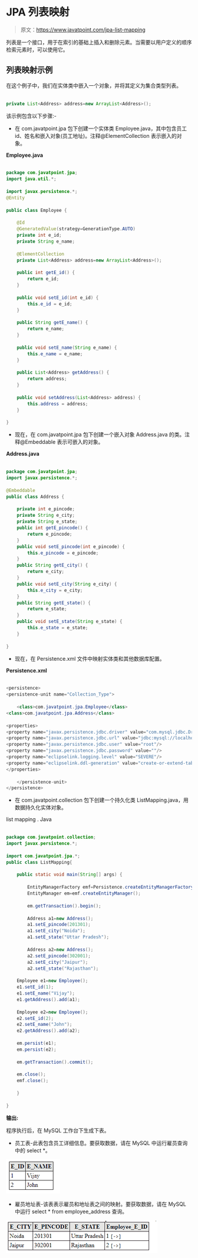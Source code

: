 # JPA 列表映射

> 原文：<https://www.javatpoint.com/jpa-list-mapping>

列表是一个接口，用于在索引的基础上插入和删除元素。当需要以用户定义的顺序检索元素时，可以使用它。

## 列表映射示例

在这个例子中，我们在实体类中嵌入一个对象，并将其定义为集合类型列表。

```java

private List<Address> address=new ArrayList<Address>();

```

该示例包含以下步骤:-

*   在 com.javatpoint.jpa 包下创建一个实体类 Employee.java，其中包含员工 id、姓名和嵌入对象(员工地址)。注释@ElementCollection 表示嵌入的对象。

**Employee.java**

```java

package com.javatpoint.jpa;
import java.util.*;

import javax.persistence.*;
@Entity

public class Employee {

	@Id
	@GeneratedValue(strategy=GenerationType.AUTO)
	private int e_id;
	private String e_name;

	@ElementCollection
	private List<Address> address=new ArrayList<Address>();

	public int getE_id() {
		return e_id;
	}

	public void setE_id(int e_id) {
		this.e_id = e_id;
	}

	public String getE_name() {
		return e_name;
	}

	public void setE_name(String e_name) {
		this.e_name = e_name;
	}

	public List<Address> getAddress() {
		return address;
	}

	public void setAddress(List<Address> address) {
		this.address = address;
	}

}

```

*   现在，在 com.javatpoint.jpa 包下创建一个嵌入对象 Address.java 的类。注释@Embeddable 表示可嵌入的对象。

**Address.java**

```java

package com.javatpoint.jpa;
import javax.persistence.*;

@Embeddable
public class Address {

	private int e_pincode;
	private String e_city;
	private String e_state;
	public int getE_pincode() {
		return e_pincode;
	}
	public void setE_pincode(int e_pincode) {
		this.e_pincode = e_pincode;
	}
	public String getE_city() {
		return e_city;
	}
	public void setE_city(String e_city) {
		this.e_city = e_city;
	}
	public String getE_state() {
		return e_state;
	}
	public void setE_state(String e_state) {
		this.e_state = e_state;
	}

}

```

*   现在，在 Persistence.xml 文件中映射实体类和其他数据库配置。

**Persistence.xml**

```java

<persistence>
<persistence-unit name="Collection_Type">

	<class>com.javatpoint.jpa.Employee</class>
<class>com.javatpoint.jpa.Address</class>

<properties>
<property name="javax.persistence.jdbc.driver" value="com.mysql.jdbc.Driver"/>
<property name="javax.persistence.jdbc.url" value="jdbc:mysql://localhost:3306/collection_mapping"/>
<property name="javax.persistence.jdbc.user" value="root"/>
<property name="javax.persistence.jdbc.password" value=""/>
<property name="eclipselink.logging.level" value="SEVERE"/>
<property name="eclipselink.ddl-generation" value="create-or-extend-tables"/>
</properties>

	</persistence-unit>
</persistence>

```

*   在 com.javatpoint.collection 包下创建一个持久化类 ListMapping.java，用数据持久化实体对象。

list mapping . Java

```java

package com.javatpoint.collection;
import javax.persistence.*;

import com.javatpoint.jpa.*;
public class ListMapping{

	public static void main(String[] args) {

		EntityManagerFactory emf=Persistence.createEntityManagerFactory("Collection_Type");
		EntityManager em=emf.createEntityManager();

		em.getTransaction().begin();

		Address a1=new Address();
		a1.setE_pincode(201301);
		a1.setE_city("Noida");
		a1.setE_state("Uttar Pradesh");

		Address a2=new Address();
		a2.setE_pincode(302001);
		a2.setE_city("Jaipur");
		a2.setE_state("Rajasthan");

	Employee e1=new Employee();
	e1.setE_id(1);
	e1.setE_name("Vijay");
	e1.getAddress().add(a1);

	Employee e2=new Employee();
	e2.setE_id(2);
	e2.setE_name("John");
	e2.getAddress().add(a2);

	em.persist(e1);
	em.persist(e2);

	em.getTransaction().commit();

	em.close();
	emf.close();

	}

}

```

**输出:**

程序执行后，在 MySQL 工作台下生成下表。

*   员工表-此表包含员工详细信息。要获取数据，请在 MySQL 中运行雇员查询中的 select *。

![JPA List Mapping](img/b6328b6a89b3a0cd87e5339cad64734b.png)

*   雇员地址表-该表表示雇员和地址表之间的映射。要获取数据，请在 MySQL 中运行 select * from employee_address 查询。

![JPA List Mapping](img/e62f61e453e1daa4b2c1215a9454c221.png)